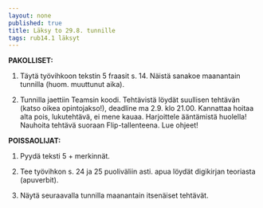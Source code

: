 ```yaml
---
layout: none
published: true
title: Läksy to 29.8. tunnille
tags: rub14.1 läksyt
---
```

**PAKOLLISET:**

1. Täytä työvihkoon tekstin 5 fraasit s. 14. Näistä sanakoe maanantain tunnilla (huom. muuttunut aika).

2. Tunnilla jaettiin Teamsin koodi. Tehtävistä löydät suullisen tehtävän (katso oikea opintojakso!), deadline ma 2.9. klo 21.00. Kannattaa hoitaa alta pois, lukutehtävä, ei mene kauaa. Harjoittele ääntämistä huolella! Nauhoita tehtävä suoraan Flip-tallenteena. Lue ohjeet!

**POISSAOLIJAT:**

1. Pyydä teksti 5 + merkinnät.

2. Tee työvihkon s. 24 ja 25 puoliväliin asti. apua löydät digikirjan teoriasta (apuverbit).

3. Näytä seuraavalla tunnilla maanantain itsenäiset tehtävät.


